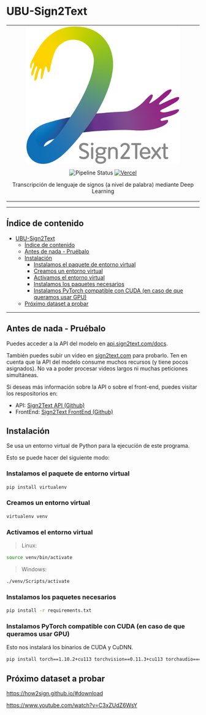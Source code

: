 # UBU-Sign2Text

<table align="center"><tr><td align="center" width="9999">

<img align="center" src="./docs/assets/logo/logo.svg" alt="logo" width="400" />

<br />

![Pipeline Status](https://gitlab.com/HP-SCDS/Observatorio/2021-2022/sign2text/ubu-sign2text/badges/main/pipeline.svg)
[![Vercel](https://therealsujitk-vercel-badge.vercel.app/?app=sign2text-irgazquez&style=flat)](https://sign2text.com)

Transcripción de lenguaje de signos (a nivel de palabra) mediante Deep Learning
</td></tr></table>

---

## Índice de contenido

- [UBU-Sign2Text](#ubu-sign2text)
  - [Índice de contenido](#índice-de-contenido)
  - [Antes de nada - Pruébalo](#antes-de-nada---pruébalo)
  - [Instalación](#instalación)
    - [Instalamos el paquete de entorno virtual](#instalamos-el-paquete-de-entorno-virtual)
    - [Creamos un entorno virtual](#creamos-un-entorno-virtual)
    - [Activamos el entorno virtual](#activamos-el-entorno-virtual)
    - [Instalamos los paquetes necesarios](#instalamos-los-paquetes-necesarios)
    - [Instalamos PyTorch compatible con CUDA (en caso de que queramos usar GPU)](#instalamos-pytorch-compatible-con-cuda-en-caso-de-que-queramos-usar-gpu)
  - [Próximo dataset a probar](#próximo-dataset-a-probar)

---

## Antes de nada - Pruébalo

Puedes acceder a la API del modelo en [api.sign2text.com/docs](https://api.sign2text.com/docs).

También puedes subir un video en [sign2text.com](https://sign2text.com) para probarlo.
Ten en cuenta que la API del modelo consume muchos recursos (y tiene pocos asignados).
No va a poder procesar videos largos ni muchas peticiones simultáneas.

Si deseas más información sobre la API o sobre el front-end, puedes visitar los respositorios en:

- API: [Sign2Text API (Github)](https://github.com/irg1008/Sign2Text-API)
- FrontEnd: [Sign2Text FrontEnd (Github)](https://github.com/irg1008/Sign2Text-Astro)

## Instalación

Se usa un entorno virtual de Python para la ejecución de este programa.

Esto se puede hacer del siguiente modo:

### Instalamos el paquete de entorno virtual

```bash
pip install virtualenv
```

### Creamos un entorno virtual

```bash
virtualenv venv
```

### Activamos el entorno virtual

> Linux:

```bash
source venv/bin/activate
```

> Windows:

```bash
./venv/Scripts/activate
```

### Instalamos los paquetes necesarios

```bash
pip install -r requirements.txt
```

### Instalamos PyTorch compatible con CUDA (en caso de que queramos usar GPU)

Esto nos instalará los binarios de CUDA y CuDNN.

```bash
pip install torch==1.10.2+cu113 torchvision==0.11.3+cu113 torchaudio===0.10.2+cu113 -f https://download.pytorch.org/whl/cu113/torch_stable.html
```

## Próximo dataset a probar

<https://how2sign.github.io/#download>

<https://www.youtube.com/watch?v=C3xZUdZ6WsY>
